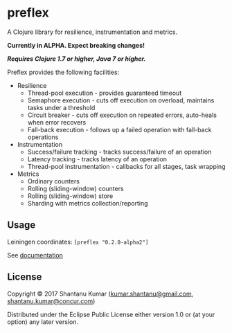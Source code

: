# preflex

A Clojure library for resilience, instrumentation and metrics.

**Currently in ALPHA. Expect breaking changes!**

_**Requires Clojure 1.7 or higher, Java 7 or higher.**_

Preflex provides the following facilities:

* Resilience
  * Thread-pool execution - provides guaranteed timeout
  * Semaphore execution - cuts off execution on overload, maintains tasks under a threshold
  * Circuit breaker - cuts off execution on repeated errors, auto-heals when error recovers
  * Fall-back execution - follows up a failed operation with fall-back operations
* Instrumentation
  * Success/failure tracking - tracks success/failure of an operation
  * Latency tracking - tracks latency of an operation
  * Thread-pool instrumentation - callbacks for all stages, task wrapping
* Metrics
  * Ordinary counters
  * Rolling (sliding-window) counters
  * Rolling (sliding-window) store
  * Sharding with metrics collection/reporting

## Usage

Leiningen coordinates: `[preflex "0.2.0-alpha2"]`

See [documentation](doc/intro.md)

## License

Copyright © 2017 Shantanu Kumar (kumar.shantanu@gmail.com, shantanu.kumar@concur.com)

Distributed under the Eclipse Public License either version 1.0 or (at
your option) any later version.
